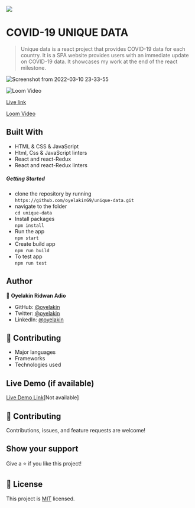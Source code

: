![](https://img.shields.io/badge/Microverse-blueviolet)

# COVID-19 UNIQUE DATA
> Unique data is a react project that provides COVID-19 data for each country. It is a SPA website provides users with an immediate update on COVID-19 data. It showcases my work at the end of the react milestone.

![Screenshot from 2022-03-10 23-33-55](https://user-images.githubusercontent.com/61976324/157888295-b004c89a-ecbe-4a12-85e9-12647114152e.png)


![Loom Video](https://www.loom.com/share/fe7baa0a356b498f9c5c773a14efa23a)


[Live link](https://covid-19-unique-stat.netlify.app/)

[Loom Video](https://www.loom.com/share/fe7baa0a356b498f9c5c773a14efa23a)

>>>>>>
## Built With
- HTML & CSS & JavaScript
- Html, Css & JavaScript linters
- React and react-Redux
- React and react-Redux linters

##### Getting Started
- clone the repository by running\
    `https://github.com/oyelakinG9/unique-data.git`
- navigate to the folder\
    `cd unique-data`
- Install packages\
    `npm install`
- Run the app\
    `npm start`
- Create build app\
    `npm run build`
- To test app\
     `npm run test`
## Author

👤 **Oyelakin Ridwan Adio**
- GitHub: [@oyelakin](https://github.com/oyelakinG9)
- Twitter: [@oyelakin](https://twitter.com/OyelakinG1)
- LinkedIn: [@oyelakin](https://www.linkedin.com/in/oyelakin-ridwan-4b4a02b6/)



## :handshake: Contributing

- Major languages
- Frameworks
- Technologies used

## Live Demo (if available)

[Live Demo Link](https://livedemo.com)[Not available]


## 🤝 Contributing
Contributions, issues, and feature requests are welcome!
## Show your support
Give a :star:️ if you like this project!
## :memo: License
This project is [MIT](./MIT.md) licensed.
